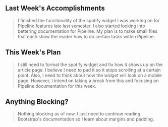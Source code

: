 ## Last Week's Accomplishments

> I finished the functionality of the spotify widget I was working on for Pipeline features late last semester. I also started looking into bettering documentation for Pipeline. My plan is to make small files that each show the reader how to do certain tasks within Pipeline.

## This Week's Plan

> I still need to format the spotify widget and fix how it shows up on the article page. I believe I need to pad it so it stops scrolling at a certain point. Also, I need to think about how the widget will look on a mobile page. However, I intend on taking a break from this and focusing on Pipeline documentation for this week.

## Anything Blocking?

> Nothing blocking as of now. I just need to continue reading Bootstrap's documentation so I learn about margins and padding.
